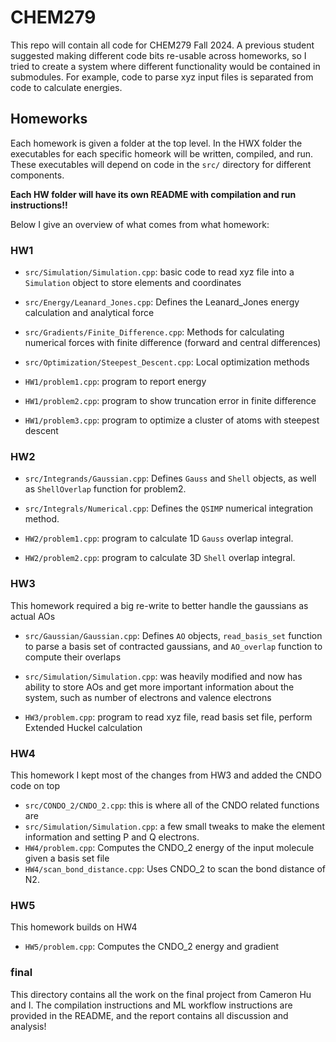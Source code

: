 # CHEM279

This repo will contain all code for CHEM279 Fall 2024. 
A previous student suggested making different code bits re-usable across homeworks, so I tried to create a system where different functionality would be contained in submodules. For example, code to parse xyz input files is separated from code to calculate energies. 

## Homeworks
Each homework is given a folder at the top level. In the HWX folder the executables for each specific homeork will be written, compiled, and run. These executables will depend on code in the `src/` directory for different components. 

**Each HW folder will have its own README with compilation and run instructions!!**

Below I give an overview of what comes from what homework:
### HW1
 - `src/Simulation/Simulation.cpp`: basic code to read xyz file into a `Simulation` object to store elements and coordinates
 - `src/Energy/Leanard_Jones.cpp`: Defines the Leanard_Jones energy calculation and analytical force
 - `src/Gradients/Finite_Difference.cpp`: Methods for calculating numerical forces with finite difference (forward and central differences)
 - `src/Optimization/Steepest_Descent.cpp`: Local optimization methods

 - `HW1/problem1.cpp`: program to report energy
 - `HW1/problem2.cpp`: program to show truncation error in finite difference
 - `HW1/problem3.cpp`: program to optimize a cluster of atoms with steepest descent
   
### HW2
 - `src/Integrands/Gaussian.cpp`: Defines `Gauss` and `Shell` objects, as well as `ShellOverlap` function for problem2. 
 - `src/Integrals/Numerical.cpp`: Defines the `QSIMP` numerical integration method.

 - `HW2/problem1.cpp`: program to calculate 1D `Gauss` overlap integral.
 - `HW2/problem2.cpp`: program to calculate 3D `Shell` overlap integral.

### HW3
This homework required a big re-write to better handle the gaussians as actual AOs
 - `src/Gaussian/Gaussian.cpp`: Defines `AO` objects, `read_basis_set` function to parse a basis set of contracted gaussians, and `AO_overlap` function to compute their overlaps
 - `src/Simulation/Simulation.cpp`: was heavily modified and now has ability to store AOs and get more important information about the system, such as number of electrons and valence electrons

 - `HW3/problem.cpp`: program to read xyz file, read basis set file, perform Extended Huckel calculation
 
 ### HW4
 This homework I kept most of the changes from HW3 and added the CNDO code on top
 - `src/CONDO_2/CNDO_2.cpp`: this is where all of the CNDO related functions are
 - `src/Simulation/Simulation.cpp`: a few small tweaks to make the element information and setting P and Q electrons.
 - `HW4/problem.cpp`: Computes the CNDO_2 energy of the input molecule given a basis set file 
 - `HW4/scan_bond_distance.cpp`: Uses CNDO_2 to scan the bond distance of N2.
 
 ### HW5
 This homework builds on HW4
 - `HW5/problem.cpp`: Computes the CNDO_2 energy and gradient

### final
This directory contains all the work on the final project from Cameron Hu and I. The compilation instructions and ML workflow instructions are provided in the README, and the report contains all discussion and analysis!
